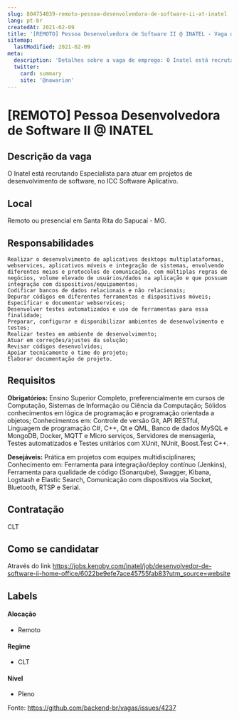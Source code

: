 ```yaml
---
slug: 804754039-remoto-pessoa-desenvolvedora-de-software-ii-at-inatel
lang: pt-br
createdAt: 2021-02-09
title: '[REMOTO] Pessoa Desenvolvedora de Software II @ INATEL - Vaga de Emprego'
sitemap:
  lastModified: 2021-02-09
meta:
  description: 'Detalhes sobre a vaga de emprego: O Inatel está recrutando Especialista para atuar em projetos de desenvolvimento de software, no ICC Software Aplicativo.'
  twitter:
    card: summary
    site: '@nawarian'
---
```


# [REMOTO] Pessoa Desenvolvedora de Software II @ INATEL

## Descrição da vaga

O Inatel está recrutando Especialista para atuar em projetos de desenvolvimento de software, no ICC Software Aplicativo.

## Local

Remoto ou presencial em Santa Rita do Sapucaí - MG.

## Responsabilidades

    Realizar o desenvolvimento de aplicativos desktops multiplataformas, webservices, aplicativos móveis e integração de sistemas, envolvendo diferentes meios e protocolos de comunicação, com múltiplas regras de negócios, volume elevado de usuários/dados na aplicação e que possuam integração com dispositivos/equipamentos;
    Codificar bancos de dados relacionais e não relacionais;
    Depurar códigos em diferentes ferramentas e dispositivos móveis;
    Especificar e documentar webservices;
    Desenvolver testes automatizados e uso de ferramentas para essa finalidade;
    Preparar, configurar e disponibilizar ambientes de desenvolvimento e testes;
    Realizar testes em ambiente de desenvolvimento;
    Atuar em correções/ajustes da solução;
    Revisar códigos desenvolvidos;
    Apoiar tecnicamente o time do projeto;
    Elaborar documentação de projeto.

## Requisitos

**Obrigatórios:**
    Ensino Superior Completo, preferencialmente em cursos de Computação, Sistemas de Informação ou Ciência da Computação;
    Sólidos conhecimentos em lógica de programação e programação orientada a objetos;
    Conhecimentos em: Controle de versão Git, API RESTful, Linguagem de programação C#, C++, Qt e QML, Banco de dados MySQL e MongoDB, Docker, MQTT e Micro serviços, Servidores de mensageria, Testes automatizados e Testes unitários com XUnit, NUnit, Boost.Test C++.

**Desejáveis:**
    Prática em projetos com equipes multidisciplinares;
    Conhecimento em: Ferramenta para integração/deploy contínuo (Jenkins), Ferramenta para qualidade de código (Sonarqube), Swagger, Kibana, Logstash e Elastic Search, Comunicação com dispositivos via Socket, Bluetooth, RTSP e Serial.

## Contratação

CLT

## Como se candidatar

Através do link https://jobs.kenoby.com/inatel/job/desenvolvedor-de-software-ii-home-office/6022be9efe7ace45755fab83?utm_source=website


## Labels


#### Alocação
- Remoto

#### Regime
- CLT

#### Nível
- Pleno




Fonte: https://github.com/backend-br/vagas/issues/4237